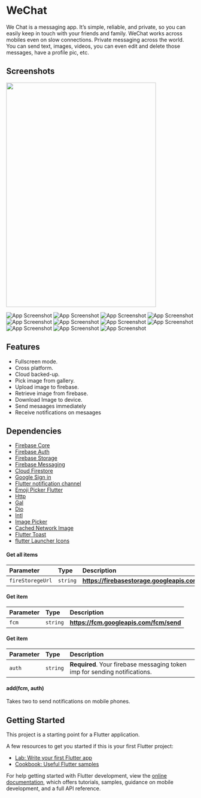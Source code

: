 # WeChat

We Chat is a messaging app. It’s simple, reliable, and private, so you can easily keep in touch with your friends and family. WeChat works across mobiles even on slow connections. Private messaging
across the world. You can send text, images, videos, you can even edit and delete those messages, have a profile pic, etc. 

## Screenshots

<img src="https://github.com/VinayakHinduja/We-Chat/blob/main/ss/Screenshot_2024%20(12).jpg" width="400" height="600" />

![App Screenshot]()
![App Screenshot](https://github.com/VinayakHinduja/We-Chat/blob/main/ss/Screenshot_2024%20(1).jpg)
![App Screenshot](https://github.com/VinayakHinduja/We-Chat/blob/main/ss/Screenshot_2024%20(11).jpg)
![App Screenshot](https://github.com/VinayakHinduja/We-Chat/blob/main/ss/Screenshot_2024%20(10).jpg)
![App Screenshot](https://github.com/VinayakHinduja/We-Chat/blob/main/ss/Screenshot_2024%20(3).jpg)
![App Screenshot](https://github.com/VinayakHinduja/We-Chat/blob/main/ss/Screenshot_2024%20(8).jpg)
![App Screenshot](https://github.com/VinayakHinduja/We-Chat/blob/main/ss/Screenshot_2024%20(2).jpg)
![App Screenshot](https://github.com/VinayakHinduja/We-Chat/blob/main/ss/Screenshot_2024%20(9).jpg)
![App Screenshot](https://github.com/VinayakHinduja/We-Chat/blob/main/ss/Screenshot_2024%20(4).jpg)
![App Screenshot](https://github.com/VinayakHinduja/We-Chat/blob/main/ss/Screenshot_2024%20(5).jpg)
![App Screenshot](https://github.com/VinayakHinduja/We-Chat/blob/main/ss/Screenshot_2024%20(6).jpg)

## Features

- Fullscreen mode.
- Cross platform.
- Cloud backed-up.
- Pick image from gallery.
- Upload image to firebase.
- Retrieve image from firebase.
- Download Image to device.
- Send mesaages immediately 
- Receive notifications on mesaages


## Dependencies

- [Firebase Core](https://pub.dev/packages/firebase_core)
- [Firebase Auth](https://pub.dev/packages/firebase_auth)
- [Firebase Storage](https://pub.dev/packages/firebase_storage)
- [Firebase Messaging](https://pub.dev/packages/firebase_messaging)
- [Cloud Firestore](https://pub.dev/packages/cloud_firestore)
- [Google Sign in](https://pub.dev/packages/google_sign_in)
- [Flutter notification channel](https://pub.dev/packages/flutter_notification_channel)
- [Emoji Picker Flutter](https://pub.dev/packages/emoji_picker_flutter)
- [Http](https://pub.dev/packages/http)
- [Gal](https://pub.dev/packages/gal)
- [Dio](https://pub.dev/packages/dio)
- [Intl](https://pub.dev/packages/intl)
- [Image Picker](https://pub.dev/packages/image_picker)
- [Cached Network Image](https://pub.dev/packages/cached_network_image)
- [Flutter Toast](https://pub.dev/packages/fluttertoast)
- [flutter Launcher Icons](https://pub.dev/packages/flutter_launcher_icons)

#### Get all items

| Parameter | Type     | Description                |
| :-------- | :------- | :------------------------- |
| `fireStoregeUrl` | `string` | **https://firebasestorage.googleapis.com** |

#### Get item

| Parameter | Type     | Description                       |
| :-------- | :------- | :-------------------------------- |
| `fcm` | `string` | **https://fcm.googleapis.com/fcm/send** |

#### Get item

| Parameter | Type     | Description                       |
| :-------- | :------- | :-------------------------------- |
| `auth`  | `string` | **Required**. Your firebase messaging token imp for sending notifications. |

#### add(fcm, auth)

Takes two to send notifications on mobile phones.


## Getting Started

This project is a starting point for a Flutter application.

A few resources to get you started if this is your first Flutter project:

- [Lab: Write your first Flutter app](https://docs.flutter.dev/get-started/codelab)
- [Cookbook: Useful Flutter samples](https://docs.flutter.dev/cookbook)

For help getting started with Flutter development, view the
[online documentation](https://docs.flutter.dev/), which offers tutorials,
samples, guidance on mobile development, and a full API reference.
